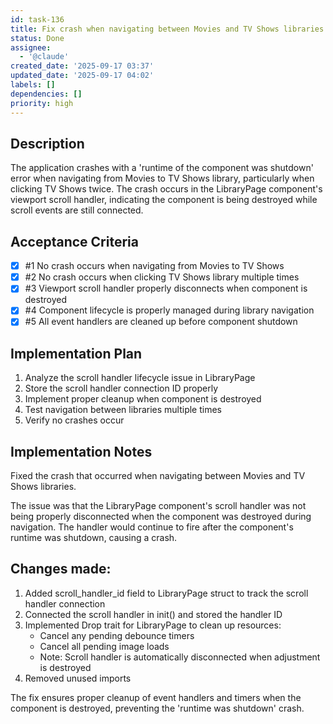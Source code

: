 ```yaml
---
id: task-136
title: Fix crash when navigating between Movies and TV Shows libraries
status: Done
assignee:
  - '@claude'
created_date: '2025-09-17 03:37'
updated_date: '2025-09-17 04:02'
labels: []
dependencies: []
priority: high
---
```


## Description

The application crashes with a 'runtime of the component was shutdown' error when navigating from Movies to TV Shows library, particularly when clicking TV Shows twice. The crash occurs in the LibraryPage component's viewport scroll handler, indicating the component is being destroyed while scroll events are still connected.

## Acceptance Criteria
<!-- AC:BEGIN -->
- [x] #1 No crash occurs when navigating from Movies to TV Shows
- [x] #2 No crash occurs when clicking TV Shows library multiple times
- [x] #3 Viewport scroll handler properly disconnects when component is destroyed
- [x] #4 Component lifecycle is properly managed during library navigation
- [x] #5 All event handlers are cleaned up before component shutdown
<!-- AC:END -->


## Implementation Plan

1. Analyze the scroll handler lifecycle issue in LibraryPage
2. Store the scroll handler connection ID properly
3. Implement proper cleanup when component is destroyed
4. Test navigation between libraries multiple times
5. Verify no crashes occur


## Implementation Notes

Fixed the crash that occurred when navigating between Movies and TV Shows libraries.

The issue was that the LibraryPage component's scroll handler was not being properly disconnected when the component was destroyed during navigation. The handler would continue to fire after the component's runtime was shutdown, causing a crash.


## Changes made:
1. Added scroll_handler_id field to LibraryPage struct to track the scroll handler connection
2. Connected the scroll handler in init() and stored the handler ID
3. Implemented Drop trait for LibraryPage to clean up resources:
   - Cancel any pending debounce timers
   - Cancel all pending image loads
   - Note: Scroll handler is automatically disconnected when adjustment is destroyed
4. Removed unused imports

The fix ensures proper cleanup of event handlers and timers when the component is destroyed, preventing the 'runtime was shutdown' crash.

